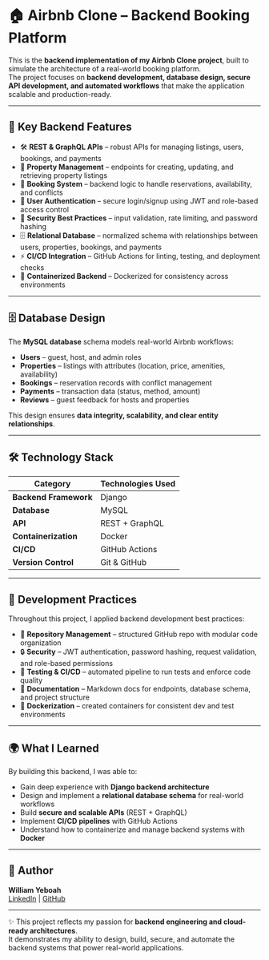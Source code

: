 # 🏠 Airbnb Clone – Backend Booking Platform

This is the **backend implementation of my Airbnb Clone project**, built to simulate the architecture of a real-world booking platform.  
The project focuses on **backend development, database design, secure API development, and automated workflows** that make the application scalable and production-ready.  

---

## 🚀 Key Backend Features

- 🛠️ **REST & GraphQL APIs** – robust APIs for managing listings, users, bookings, and payments  
- 🏡 **Property Management** – endpoints for creating, updating, and retrieving property listings  
- 📅 **Booking System** – backend logic to handle reservations, availability, and conflicts  
- 👤 **User Authentication** – secure login/signup using JWT and role-based access control  
- 🔐 **Security Best Practices** – input validation, rate limiting, and password hashing  
- 🗄️ **Relational Database** – normalized schema with relationships between users, properties, bookings, and payments  
- ⚡ **CI/CD Integration** – GitHub Actions for linting, testing, and deployment checks  
- 🐳 **Containerized Backend** – Dockerized for consistency across environments  

---

## 🗄️ Database Design

The **MySQL database** schema models real-world Airbnb workflows:

- **Users** – guest, host, and admin roles  
- **Properties** – listings with attributes (location, price, amenities, availability)  
- **Bookings** – reservation records with conflict management  
- **Payments** – transaction data (status, method, amount)  
- **Reviews** – guest feedback for hosts and properties  

This design ensures **data integrity, scalability, and clear entity relationships**.  

---

## 🛠️ Technology Stack

| Category          | Technologies Used |
|-------------------|------------------|
| **Backend Framework** | Django |
| **Database**      | MySQL |
| **API**           | REST + GraphQL |
| **Containerization** | Docker |
| **CI/CD**         | GitHub Actions |
| **Version Control** | Git & GitHub |

---

## 🔧 Development Practices

Throughout this project, I applied backend development best practices:

- 📂 **Repository Management** – structured GitHub repo with modular code organization  
- 🔒 **Security** – JWT authentication, password hashing, request validation, and role-based permissions  
- 🧪 **Testing & CI/CD** – automated pipeline to run tests and enforce code quality  
- 📄 **Documentation** – Markdown docs for endpoints, database schema, and project structure  
- 🐳 **Dockerization** – created containers for consistent dev and test environments  

---

## 🌍 What I Learned

By building this backend, I was able to:

- Gain deep experience with **Django backend architecture**  
- Design and implement a **relational database schema** for real-world workflows  
- Build **secure and scalable APIs** (REST + GraphQL)  
- Implement **CI/CD pipelines** with GitHub Actions  
- Understand how to containerize and manage backend systems with **Docker**  

---

## 👤 Author

**William Yeboah**  
[LinkedIn](https://www.linkedin.com/in/billboah) | [GitHub](https://github.com/billboah)  

---

✨ This project reflects my passion for **backend engineering and cloud-ready architectures**.  
It demonstrates my ability to design, build, secure, and automate the backend systems that power real-world applications.  
